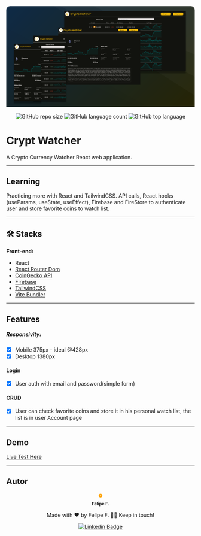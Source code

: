 <div align="center">

 <!-- :uk: [English version](/Readme/README-en.md) / [Pt-BR version](../README.md) -->

 <img src="https://raw.githubusercontent.com/felpfsf/crypto-watcher/main/design/crypto-watcher-banner.png" style="border-top-left-radius: 10px; border-top-right-radius: 10px">
 


  ![GitHub repo size](https://img.shields.io/github/repo-size/felpfsf/crypto-watcher) ![GitHub language count](https://img.shields.io/github/languages/count/felpfsf/crypto-watcher) ![GitHub top language](https://img.shields.io/github/languages/top/felpfsf/crypto-watcher)

</div>

# Crypt Watcher

A Crypto Currency Watcher React web application.

---

## Learning

Practicing more with React and TailwindCSS. API calls, React hooks (useParams, useState, useEffect), Firebase and FireStore to authenticate user and store favorite coins to watch list.

---

## 🛠 Stacks

**Front-end:**

- React 
- [React Router Dom](https://www.npmjs.com/package/react-router-dom)
- [CoinGecko API](https://www.coingecko.com/en/api) 
- [Firebase](https://firebase.google.com/)
- [TailwindCSS](https://tailwindcss.com/docs/guides/create-react-app)
- [Vite Bundler](https://vitejs.dev/)
  
---

## Features

##### Responsivity:
- [x] Mobile 375px - ideal @428px
- [x] Desktop 1380px

#### Login
- [x] User auth with email and password(simple form)

#### CRUD
- [x] User can check favorite coins and store it in his personal watch list, the list is in user Account page

---

## Demo
[Live Test Here](https://crypto-watcher-beta.vercel.app/)

---

## Autor

<div align='center'>

 <img style="border:4px solid orange; border-radius: 100%; padding:1px;" src="https://github.com/felpfsf.png" width="100px;" alt=""/>
 <br />
 <sub><b>Felipe F.</b></sub>

Made with ❤️ by Felipe F. 👋🏽 Keep in touch!

[![Linkedin Badge](https://img.shields.io/badge/-Felipe-blue?style=flat-square&logo=Linkedin&logoColor=white&link=https://www.linkedin.com/in/felipefsf/)](https://www.linkedin.com/in/felipefsf/)

</div>